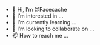 - 👋 Hi, I’m @Facecache
- 👀 I’m interested in ...
- 🌱 I’m currently learning ...
- 💞️ I’m looking to collaborate on ...
- 📫 How to reach me ...

<!---
Facecache/Facecache is a ✨ special ✨ repository because its `README.md` (this file) appears on your GitHub profile.
You can click the Preview link to take a look at your changes.
--->

